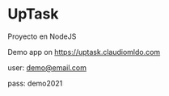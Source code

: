 # UpTask
Proyecto en NodeJS

Demo app on https://uptask.claudiomldo.com

user: demo@email.com

pass: demo2021
